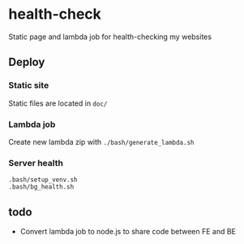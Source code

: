 # health-check
Static page and lambda job for health-checking my websites

## Deploy

### Static site
 
Static files are located in `doc/`

### Lambda job

Create new lambda zip with `./bash/generate_lambda.sh`

### Server health
```
.bash/setup_venv.sh
.bash/bg_health.sh
```

## todo

- Convert lambda job to node.js to share code between FE and BE
